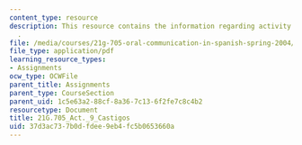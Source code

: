 ```yaml
---
content_type: resource
description: This resource contains the information regarding activity 9 castigos
  .
file: /media/courses/21g-705-oral-communication-in-spanish-spring-2004/37d3ac737b0dfdee9eb4fc5b0653660a_MIT21G_705S04_act9cast.pdf
file_type: application/pdf
learning_resource_types:
- Assignments
ocw_type: OCWFile
parent_title: Assignments
parent_type: CourseSection
parent_uid: 1c5e63a2-88cf-8a36-7c13-6f2fe7c8c4b2
resourcetype: Document
title: 21G.705_Act._9_Castigos
uid: 37d3ac73-7b0d-fdee-9eb4-fc5b0653660a
---
```


